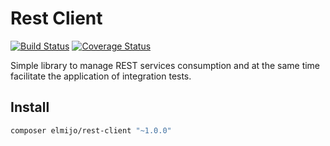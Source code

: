 # Rest Client

[![Build Status](https://travis-ci.com/SemExpert/http-client.svg?token=tk8xSnqSTXGLVA3zyzpg&branch=master)](https://travis-ci.com/SemExpert/http-client) [![Coverage Status](https://coveralls.io/repos/github/ElMijo/rest-client/badge.svg?branch=master)](https://coveralls.io/github/ElMijo/rest-client?branch=master)

Simple library to manage REST services consumption and at the same time facilitate the application of integration tests.

## Install

```bash
composer elmijo/rest-client "~1.0.0"
```